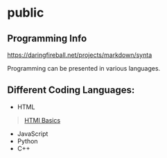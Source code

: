 # public
## Programming Info

https://daringfireball.net/projects/markdown/synta

Programming can be presented in various languages. 

##  Different Coding Languages:

+ HTML
> [HTMl Basics](https://en.wikipedia.org/wiki/HTML "Title")
+ JavaScript
+ Python
+ C++


